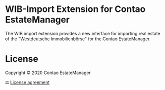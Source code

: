 # WIB-Import Extension for Contao EstateManager
The WIB import extension provides a new interface for importing real estate of the "Westdeutsche Immobilienbörse" for the Contao EstateManager.
        
# License
Copyright © 2020 Contao EstateManager

⚖ [License agreement](https://www.contao-estatemanager.com/de/lizenzbedingungen.html)
